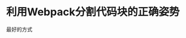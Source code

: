 <!--
 * @Desc: 
 * @FilePath: /firewood/webpck-split-chunk.md
 * @Author: liujianwei1
 * @Date: 2021-05-20 11:19:00
 * @LastEditors: liujianwei1
 * @Reference Desc: 
-->
# 利用Webpack分割代码块的正确姿势
最好的方式
